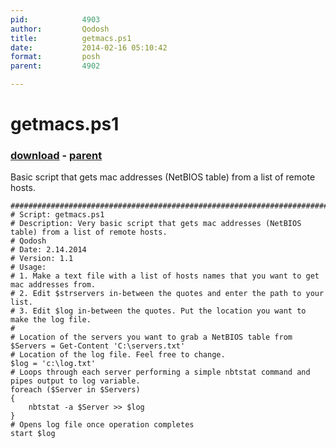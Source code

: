 ```yaml
---
pid:            4903
author:         Qodosh
title:          getmacs.ps1
date:           2014-02-16 05:10:42
format:         posh
parent:         4902

---
```


# getmacs.ps1

### [download](Scripts\4903.ps1) - [parent](Scripts\4902.md)

Basic script that gets mac addresses (NetBIOS table) from a list of remote hosts.

```posh
###############################################################################################################################
# Script: getmacs.ps1
# Description: Very basic script that gets mac addresses (NetBIOS table) from a list of remote hosts.
# Qodosh
# Date: 2.14.2014 
# Version: 1.1
# Usage: 
# 1. Make a text file with a list of hosts names that you want to get mac addresses from. 
# 2. Edit $strservers in-between the quotes and enter the path to your list. 
# 3. Edit $log in-between the quotes. Put the location you want to make the log file. 
#
# Location of the servers you want to grab a NetBIOS table from
$Servers = Get-Content 'C:\servers.txt'
# Location of the log file. Feel free to change.
$log = 'c:\log.txt'
# Loops through each server performing a simple nbtstat command and pipes output to log variable. 
foreach ($Server in $Servers)
{
    nbtstat -a $Server >> $log
} 
# Opens log file once operation completes
start $log
```
